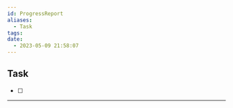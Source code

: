 ```yaml
---
id: ProgressReport
aliases:
  - Task
tags: 
date:
  - 2023-05-09 21:58:07
---
```

## Task
- [ ] 
****
## 


